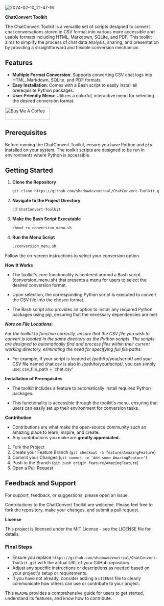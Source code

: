![2024-02-10_21-47-16](https://github.com/shadowdevnotreal/ChatConvert-Toolkit/assets/43219706/7b8c0498-4516-420e-9791-7cd6f6d4dde7)


**ChatConvert Toolkit**

The ChatConvert Toolkit is a versatile set of scripts designed to convert chat conversations stored in CSV format into various more accessible and usable formats including HTML, Markdown, SQLite, and PDF. This toolkit aims to simplify the process of chat data analysis, sharing, and presentation by providing a straightforward and flexible conversion mechanism.

## Features

- **Multiple Format Conversion**: Supports converting CSV chat logs into HTML, Markdown, SQLite, and PDF formats.
- **Easy Installation**: Comes with a Bash script to easily install all prerequisite Python packages.
- **User-Friendly Menu**: Utilizes a colorful, interactive menu for selecting the desired conversion format.

<a href="https://www.buymeacoffee.com/notarealdev" target="_blank"><img src="https://cdn.buymeacoffee.com/buttons/v2/default-blue.png" alt="Buy Me A Coffee" style="height: 40px !important;width: 145px !important;" ></a>

## Prerequisites

Before running the ChatConvert Toolkit, ensure you have Python and `pip` installed on your system. The toolkit scripts are designed to be run in environments where Python is accessible.

## Getting Started

1. **Clone the Repository**

   ```bash
   git clone https://github.com/shadowdevnotreal/ChatConvert-Toolkit.git

2. **Navigate to the Project Directory**

   ```bash
   cd ChatConvert-Toolkit

3. **Make the Bash Script Executable**

   ```bash
   chmod +x conversion_menu.sh

4. **Run the Menu Script**

   ```bash
   ./conversion_menu.sh

Follow the on-screen instructions to select your conversion option.


**How It Works**

* The toolkit's core functionality is centered around a Bash script (conversion_menu.sh) that presents a menu for users to select the desired conversion format.

* Upon selection, the corresponding Python script is executed to convert the CSV file into the chosen format.
 
* The Bash script also provides an option to install any required Python packages using pip, ensuring that the necessary dependencies are met.


***Note on File Locations:***

*For the toolkit to function correctly, ensure that the CSV file you wish to convert is located in the same directory as the Python scripts. The scripts are designed to automatically find and process files within their current working directory, eliminating the need for specifying full file paths.*

* For example, if your script is located at /path/to/your/script/ and your CSV file named chat.csv is also in /path/to/your/script/, you can simply use:
  csv_file_path = 'chat.csv'

**Installation of Prerequisites**

* The toolkit includes a feature to automatically install required Python packages.

* This functionality is accessible through the toolkit's menu, ensuring that users can easily set up their environment for conversion tasks.


**Contribution**
- Contributions are what make the open-source community such an amazing place to learn, inspire, and create.
- Any contributions you make are **greatly appreciated.**

1. Fork the Project
2. Create your Feature Branch (`git checkout -b feature/AmazingFeature`)
3. Commit your Changes (`git commit -m 'Add some AmazingFeature'`)
4. Push to the Branch (`git push origin feature/AmazingFeature`)
5. Open a Pull Request

## Feedback and Support
For support, feedback, or suggestions, please open an issue.

Contributions to the ChatConvert Toolkit are welcome. Please feel free to fork the repository, make your changes, and submit a pull request.

**License**

This project is licensed under the MIT License - see the LICENSE file for details.


### Final Steps

- Ensure you replace `https://github.com/shadowdevnotreal/ChatConvert-Toolkit.git` with the actual URL of your GitHub repository.
- Adjust any specific instructions or descriptions as needed based on your project's setup or requirements.
- If you have not already, consider adding a `LICENSE` file to clearly communicate how others can use or contribute to your project.

This `README` provides a comprehensive guide for users to get started, understand its features, and know how to contribute.

